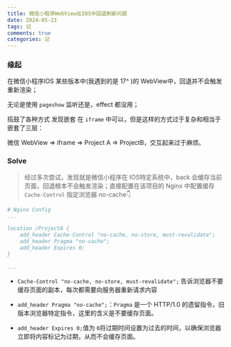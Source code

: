 ```yaml
---
title: 微信小程序WebView在IOS中回退刷新问题
date: 2024-05-21
tags: 记
comments: true
categories: 记
---
```




### 缘起

在微信小程序IOS 某些版本中(我遇到的是 17^ )的 WebView中，回退并不会触发重新渲染；

无论是使用 `pageshow` 监听还是，effect 都没用；

捣鼓了各种方式 发现嵌套 在 `iframe` 中可以，但是这样的方式过于复杂和相当于 嵌套了三层：

微信 WebView => iframe => Project A => ProjectB，交互起来过于麻烦。



### Solve

> 经过多次尝试，发现就是微信小程序在 IOS特定系统中，back 会缓存当前页面，回退根本不会触发渲染；直接配置在该项目的 Nginx 中配置缓存 `Cache-Control`  指定浏览器 no-cache👇

```yaml
# Nginx Config
...

location /ProjectA {
    add_header Cache-Control "no-cache, no-store, must-revalidate";
    add_header Pragma "no-cache";
    add_header Expires 0;
}

...
```

- `Cache-Control "no-cache, no-store, must-revalidate";` 告诉浏览器不要缓存页面的副本，每次都需要向服务器重新请求内容

- `add_header Pragma "no-cache";`：`Pragma` 是一个 HTTP/1.0 的遗留指令，旧版本浏览器特定指令，这里的含义是不要缓存页面。

- `add_header Expires 0;`值为 `0`将过期时间设置为过去的时间，以确保浏览器立即将内容标记为过期，从而不会缓存页面。

